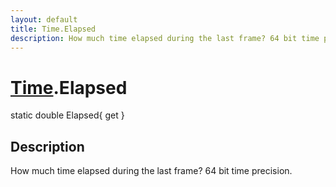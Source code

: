 ```yaml
---
layout: default
title: Time.Elapsed
description: How much time elapsed during the last frame? 64 bit time precision.
---
```

# [Time]({{site.url}}/Pages/Reference/Time.html).Elapsed

<div class='signature' markdown='1'>
static double Elapsed{ get }
</div>

## Description
How much time elapsed during the last frame? 64 bit time precision.

